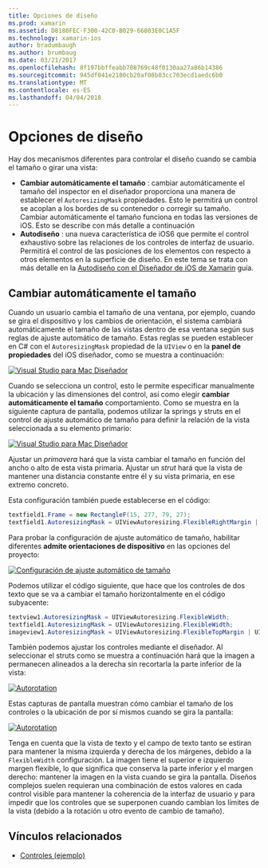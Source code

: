 ```yaml
---
title: Opciones de diseño
ms.prod: xamarin
ms.assetid: D8180FEC-F300-42C0-B029-66803E0C1A5F
ms.technology: xamarin-ios
author: bradumbaugh
ms.author: brumbaug
ms.date: 03/21/2017
ms.openlocfilehash: 8f197bbffeabb708769c48f0130aa27a86b14386
ms.sourcegitcommit: 945df041e2180cb20af08b83cc703ecd1aedc6b0
ms.translationtype: MT
ms.contentlocale: es-ES
ms.lasthandoff: 04/04/2018
---
```

# <a name="layout-options"></a>Opciones de diseño

Hay dos mecanismos diferentes para controlar el diseño cuando se cambia el tamaño o girar una vista:

-  **Cambiar automáticamente el tamaño** : cambiar automáticamente el tamaño del inspector en el diseñador proporciona una manera de establecer el `AutoresizingMask` propiedades. Esto le permitirá un control se acoplan a los bordes de su contenedor o corregir su tamaño. Cambiar automáticamente el tamaño funciona en todas las versiones de iOS. Esto se describe con más detalle a continuación
-  **Autodiseño** : una nueva característica de iOS6 que permite el control exhaustivo sobre las relaciones de los controles de interfaz de usuario. Permitirá el control de las posiciones de los elementos con respecto a otros elementos en la superficie de diseño. En este tema se trata con más detalle en la [Autodiseño con el Diseñador de iOS de Xamarin](~/ios/user-interface/designer/designer-auto-layout.md) guía.


## <a name="autosizing"></a>Cambiar automáticamente el tamaño

Cuando un usuario cambia el tamaño de una ventana, por ejemplo, cuando se gira el dispositivo y los cambios de orientación, el sistema cambiará automáticamente el tamaño de las vistas dentro de esa ventana según sus reglas de ajuste automático de tamaño. Estas reglas se pueden establecer en C# con el `AutoresizingMask` propiedad de la `UIView` o en la **panel de propiedades** del iOS diseñador, como se muestra a continuación:

 [![](layout-options-images/image41.png "Visual Studio para Mac Diseñador")](layout-options-images/image41.png#lightbox)

Cuando se selecciona un control, esto le permite especificar manualmente la ubicación y las dimensiones del control, así como elegir **cambiar automáticamente el tamaño** comportamiento. Como se muestra en la siguiente captura de pantalla, podemos utilizar la springs y struts en el control de ajuste automático de tamaño para definir la relación de la vista seleccionada a su elemento primario:

 [![](layout-options-images/image42.png "Visual Studio para Mac Diseñador")](layout-options-images/image42.png#lightbox)

Ajustar un *primavera* hará que la vista cambiar el tamaño en función del ancho o alto de esta vista primaria. Ajustar un *strut* hará que la vista de mantener una distancia constante entre él y su vista primaria, en ese extremo concreto.

Esta configuración también puede establecerse en el código:

```csharp
textfield1.Frame = new RectangleF(15, 277, 79, 27);
textfield1.AutoresizingMask = UIViewAutoresizing.FlexibleRightMargin | UIViewAutoresizing.FlexibleBottomMargin;
```


Para probar la configuración de ajuste automático de tamaño, habilitar diferentes **admite orientaciones de dispositivo** en las opciones del proyecto:

 [![](layout-options-images/image43a.png "Configuración de ajuste automático de tamaño")](layout-options-images/image43a.png#lightbox)

Podemos utilizar el código siguiente, que hace que los controles de dos texto que se va a cambiar el tamaño horizontalmente en el código subyacente:

```csharp
textview1.AutoresizingMask = UIViewAutoresizing.FlexibleWidth;
textfield1.AutoresizingMask = UIViewAutoresizing.FlexibleWidth;
imageview1.AutoresizingMask = UIViewAutoresizing.FlexibleTopMargin | UIViewAutoresizing.FlexibleLeftMargin;
```


También podemos ajustar los controles mediante el diseñador. Al seleccionar el struts como se muestra a continuación hará que la imagen a permanecen alineados a la derecha sin recortarla la parte inferior de la vista:

 [![](layout-options-images/autoresize.png "Autorotation")](layout-options-images/autoresize.png#lightbox)

Estas capturas de pantalla muestran cómo cambiar el tamaño de los controles o la ubicación de por sí mismos cuando se gira la pantalla:

 [![](layout-options-images/image44a.png "Autorotation")](layout-options-images/image44a.png#lightbox)

Tenga en cuenta que la vista de texto y el campo de texto tanto se estiran para mantener la misma izquierda y derecha de los márgenes, debido a la `FlexibleWidth` configuración. La imagen tiene el superior e izquierdo margen flexible, lo que significa que conserva la parte inferior y el margen derecho: mantener la imagen en la vista cuando se gira la pantalla. Diseños complejos suelen requieran una combinación de estos valores en cada control visible para mantener la coherencia de la interfaz de usuario y para impedir que los controles que se superponen cuando cambian los límites de la vista (debido a la rotación u otro evento de cambio de tamaño).





## <a name="related-links"></a>Vínculos relacionados

- [Controles (ejemplo)](https://developer.xamarin.com/samples/Controls/)
